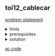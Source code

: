 ## toi12_cablecar
[problem statement](https://programming.in.th/tasks/toi12_cablecar)

<details>
  <summary>hints</summary>
  <ul>
    <details>
      <summary>hint 1</summary>
      <p>เราสามารถมองโจทย์เป็นโครงสร้างอะไรได้?</p>
    </details>
    <details>
      <summary>hint 1.5</summary>
      <p>Simple weighted undirected graph. จุดยอดคือยอดเขา, สายเคเบิลคือเส้นเชื่อม และ น้ำหนักของเส้นเชื่อมคือ จำนวนคนมากที่สุดที่กระเช้าจุได้</p>
    </details>
    <details>
      <summary>hint 2</summary>
      <ul>
        <details><summary>เส้นเชื่อมที่อาจจะเป็นปัญหากับเราคือ?</summary>
          <p>&nbsp&nbsp&nbsp&nbsp&nbsp&nbsp&nbspเส้นเชื่อมที่มีน้ำหนักน้อยสุด (จุคนได้น้อยสุด)</p>
        </details>
      </ul>
    </details>
    <details>
      <summary>hint 3</summary>
      <p>ใส่เส้นเชื่อมจากน้ำหนักมากมาน้อย</p>
    </details>
  </ul>
</details>

<details>
  <summary>prerequisites</summary>
  <p>DSU (Union-Find data structure) <a href="https://cp-algorithms.com/data_structures/disjoint_set_union.html">Disjoint Set Union - Algorithms for Competitive Programming</a></p>
</details>

<details>
  <summary>solution</summary>
  <p>เราจะมองโจทย์ข้อนี้เป็น Simple weighted undirected graph. โจทย์ให้เราเลือกเส้นทางจากจุดเริ่ม $s$ ไปจุดจบ $d$ โดยเส้นทางนั้นจะดีเมื่อจุคนได้มากหรือพูดอีกอย่างก็คือมี minimum edge weight ระหว่าง path จาก $s$ ไป $t$ มากที่สุดเท่าที่เป็นไปได้. เพราะฉะนั้นเราจะลองค่อยๆเพิ่มเส้นเชื่อมจาก weight มากมาน้อยดู.</p>

  <p>ในตอนแรกเราจะคิดภาพว่าไปมีเส้นเชื่อมอยู่เลย แล้วเราจะค่อยๆใส่เส้นเชื่อมมาเรื่อยๆจาก weight มากมาน้อยจนกว่า $s$ และ $t$ จะไปหากันได้ (อยู่ใน component เดียวกัน) weight ในตอนที่เราหยุดเพิ่มเส้นเชื่อมคือความจุมากสุดที่เราจะจุคนได้ ที่เหลือก็แค่คิดว่าเราจะต้องไปกี่รอบ. โดยในแต่ละรอบจะต้องใช้ มัคคุเทศก์ 1 คน.</p>

  <p>สมมติว่า weight น้อยสุดที่มากที่สุดที่เราหาได้คือ $mn$ ในแต่ละรอบเราจะเหลือที่ $mn-1$ ที่เพราะฉะนั้น ถ้าเรามีนักท่องเที่ยว $p$ คน. เราจะต้องไปทั้งหมด $\lceil p/(mn-1) \rceil$.</p>

  <p>ในส่วนของการ check ว่า $s$ และ $d$ อยู่ใน component เดียวกันแล้วหรือยังสามารถทำได้อย่างรวดเร็วโดยการใช้ DSU (Disjoint set Union) หรือ Union find Data structure ที่สามารถ Union 2 component เข้าด้วยกันได้ใน $\\alpha(N)$. $TC = O(M(logM + \\alpha(N)))$. สามารถอ่านเพิ่มเติมเกี่ยวกับ DSU และ proof ได้ที่ <a href="https://usaco.guide/gold/dsu?lang=cpp">Disjoint Set Union · USACO Guide</a></p>

  <video src="https://github.com/user-attachments/assets/d389ae2f-e5bb-437e-9f4d-c371de8bf0c7" width="600" autoplay></video>
</details>

[ac code](./toi12_cablecar.cpp)
